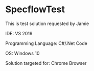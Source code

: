 # SpecflowTest
This is test solution requested by Jamie


IDE: VS 2019

Programming Language: C#/.Net Code

OS: Windows 10

Solution targeted for: Chrome Browser
